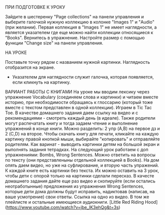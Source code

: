 ПРИ ПОДГОТОВКЕ К УРОКУ

Зайдите в шестеренку "Page collections" на панели управления и выберите галочкой нужную коллекцию в колонке "Images 1" и "Audio" (при желании). Первая коллекция в "Images 1" не имеет наглядности, а является указателем где еще можно найти коллекции относящиеся к "Books". Вернитесь в упражнение. Настройте размер с помощью функции "Change size" на панели управления.

НА УРОКЕ

Поставьте точку рядом с названием нужной картинки. Наглядность отобразится на экране.

* Указателем для наглядности служит галочка, которая появляется, если кликнуть на картинку.

ВАРИАНТ РАБОТЫ С КНИГАМИ
На уроке мы вводим лексику через упражнение Vocabulary (соединяем слова и картинки) и читаем вместе историю, при необходимости обращаясь к глоссарию (который тоже вместе с текстом представлен в одной коллекции). Играем в Tic Tac Toe.
В качестве домашнего задания даем ссылку на видео и с рекомендациями - смотреть каждый день (в идеале). Также родители могут распечатать книгу и тогда задаем чтение и выполнение упражнений в конце книги. Можно разделить: 2 упр (A,B) на первое дз и 2 (C,D) на второе. Чтобы скачать книгу для печати, кликайте на каждую картинку правой кнопкой мыши, выбирайте "копировать" и отправляйте родителям. Как варинат - выводить картинки детям на большой экран и выполнять задания тетрадках.
На следующий урок работаем с доп упражнениями: Bombs, Wrong Sentences. Можно ответить на вопросы по тексту (они представленыны отдельной коллекцией в Books). 
На дом опять даем видео, но уже на суфлирование, и вторую часть упражений. 
К каждой книге есть картинки без текста. Их можно оставить на 3 урок, чтобы дети с опорой только на картинки сделали пересказ. 
В качесте домашнего задания дайте еще раз видео и скопируйте (если остались неотработынные) предложения из упражнения Wrong Sentences, которые дети дома должны будут исправить, надиктовав (написав, на ваше усмотрение) свои ответы.
Ссылка на одно из видео. В том же плейлисте и остальные имеющиеся аудиокниги.
[Little Red Riding Hood] (https://www.youtube.com/watch?v=jbe_IK3ehQg&t=3s)
